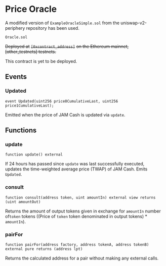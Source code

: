 # Price Oracle

A modified version of `ExampleOracleSimple.sol` from the uniswap-v2-periphery repository has been used.

`Oracle.sol`

~~Deployed at~~ ~~`[0xcontract_address]`~~ ~~on the Ethereum mainnet, \[other\_testnets\] testnets.~~

This contract is yet to be deployed.

## Events <a id="events"></a>

### Updated <a id="updated"></a>

```text
event Updated(uint256 price0CumulativeLast, uint256 price1CumulativeLast);
```

Emitted when the price of JAM Cash is updated via `update`.

## Functions <a id="functions"></a>

### update <a id="update"></a>

```text
function update() external
```

If 24 hours has passed since `update` was last successfully executed, updates the time-weighted average price \(TWAP\) of JAM Cash. Emits `Updated`.

### consult <a id="consult"></a>

```text
function consult(address token, uint amountIn) external view returns (uint amountOut)
```

Returns the amount of output tokens given in exchange for `amountIn` number of`token` tokens \(\(Price of `token` token denominated in output tokens\) \* `amountIn`\).

### pairFor <a id="pairfor"></a>

```text
function pairFor(address factory, address tokenA, address tokenB) external pure returns (address lpt)
```

Returns the calculated address for a pair without making any external calls.

